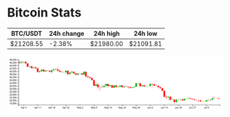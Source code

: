 # Bitcoin Stats

BTC/USDT|24h change|24h high|24h low|
|---|---|---|---|
|$21208.55|-2.38%|$21980.00|$21091.81|

<img src="./chart.svg">
